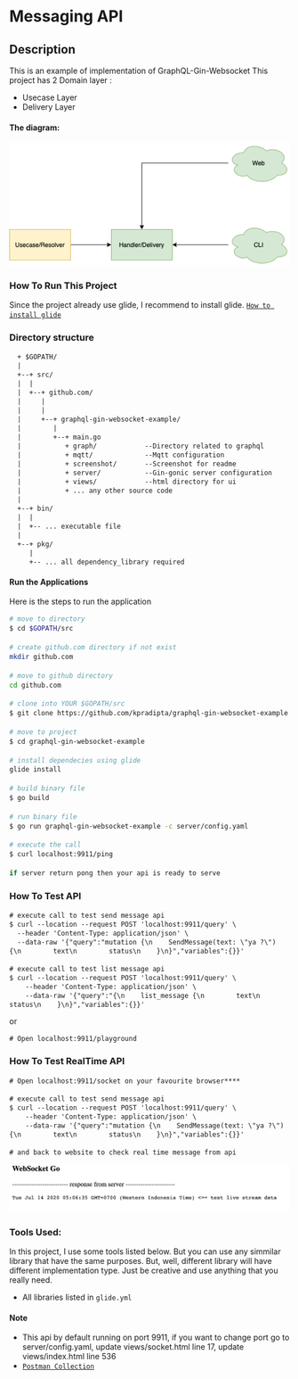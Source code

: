 # Messaging API

## Description
This is an example of implementation of GraphQL-Gin-Websocket
This project has  2 Domain layer :
 * Usecase Layer  
 * Delivery Layer

#### The diagram:

![Alt text](screenshot/architecture.png?raw=true "Title")

### How To Run This Project
Since the project already use glide, I recommend to install glide.
[`How to install glide`](https://glide.sh/)

### Directory structure

```
  + $GOPATH/
  |
  +--+ src/
  |  |
  |  +--+ github.com/
  |     |
  |     |
  |     +--+ graphql-gin-websocket-example/
  |        |
  |        +--+ main.go
  |           + graph/            --Directory related to graphql
  |           + mqtt/             --Mqtt configuration
  |           + screenshot/       --Screenshot for readme
  |           + server/           --Gin-gonic server configuration
  |           + views/            --html directory for ui
  |           + ... any other source code
  |
  +--+ bin/
  |  |
  |  +-- ... executable file
  |
  +--+ pkg/
     |
     +-- ... all dependency_library required

```

#### Run the Applications
Here is the steps to run the application

```bash
# move to directory
$ cd $GOPATH/src

# create github.com directory if not exist
mkdir github.com

# move to github directory
cd github.com

# clone into YOUR $GOPATH/src
$ git clone https://github.com/kpradipta/graphql-gin-websocket-example.git

# move to project
$ cd graphql-gin-websocket-example

# install dependecies using glide
glide install

# build binary file
$ go build

# run binary file
$ go run graphql-gin-websocket-example -c server/config.yaml

# execute the call 
$ curl localhost:9911/ping

if server return pong then your api is ready to serve
```

### How To Test API
```
# execute call to test send message api
$ curl --location --request POST 'localhost:9911/query' \
  --header 'Content-Type: application/json' \
  --data-raw '{"query":"mutation {\n    SendMessage(text: \"ya ?\") {\n        text\n        status\n    }\n}","variables":{}}'

# execute call to test list message api
$ curl --location --request POST 'localhost:9911/query' \
    --header 'Content-Type: application/json' \
    --data-raw '{"query":"{\n    list_message {\n        text\n        status\n    }\n}","variables":{}}'

```

or 

```
# Open localhost:9911/playground
```
### How To Test RealTime API

```
# Open localhost:9911/socket on your favourite browser****

# execute call to test send message api
$ curl --location --request POST 'localhost:9911/query' \
    --header 'Content-Type: application/json' \
    --data-raw '{"query":"mutation {\n    SendMessage(text: \"ya ?\") {\n        text\n        status\n    }\n}","variables":{}}'

# and back to website to check real time message from api
```
![Alt text](screenshot/ss2.png)

### Tools Used:
In this project, I use some tools listed below. But you can use any simmilar library that have the same purposes. But, well, different library will have different implementation type. Just be creative and use anything that you really need. 

- All libraries listed in `glide.yml`

#### Note
- This api by default running on port 9911, if you want to change port go to server/config.yaml, update views/socket.html line 17, update views/index.html line 536
- [`Postman Collection`](https://documenter.getpostman.com/view/485855/T17NbkDL?version=latest)